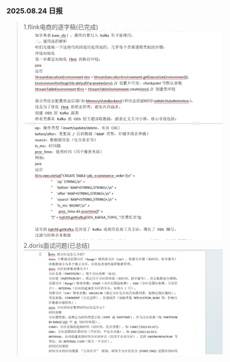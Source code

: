 ### 2025.08.24 日报
>1.flink电商的逐字稿(已完成)
![img.png](../imgs/0824_01.png)
> 2.doris面试问题(已总结)
![img.png](../imgs/0824_02.png)